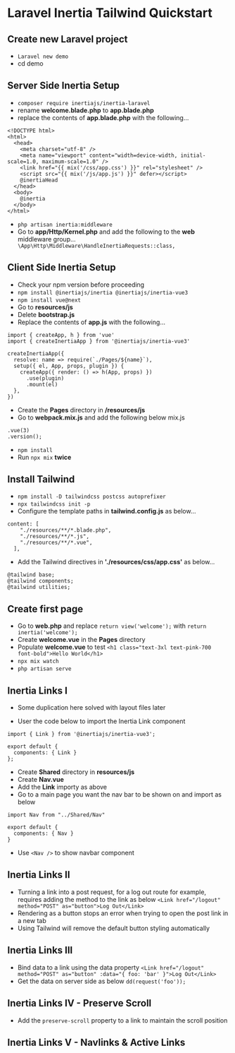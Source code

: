# Laravel Inertia Tailwind Quickstart 
## Create new Laravel project
- `Laravel new demo`
- cd demo
## Server Side Inertia Setup
- `composer require inertiajs/inertia-laravel`
- rename **welcome.blade.php** to **app.blade.php**
- replace the contents of **app.blade.php** with the following...
```
<!DOCTYPE html>
<html>
  <head>
    <meta charset="utf-8" />
    <meta name="viewport" content="width=device-width, initial-scale=1.0, maximum-scale=1.0" />
    <link href="{{ mix('/css/app.css') }}" rel="stylesheet" />
    <script src="{{ mix('/js/app.js') }}" defer></script>
    @inertiaHead
  </head>
  <body>
    @inertia
  </body>
</html>
```
- `php artisan inertia:middleware`
- Go to **app/Http/Kernel.php** and add the following to the **web** middleware group...
`    \App\Http\Middleware\HandleInertiaRequests::class,`

## Client Side Inertia Setup
- Check your npm version before proceeding
- `npm install @inertiajs/inertia @inertiajs/inertia-vue3`
- `npm install vue@next`
- Go to **resources/js**
- Delete **bootstrap.js**
- Replace the contents of **app.js** with the following...
```
import { createApp, h } from 'vue'
import { createInertiaApp } from '@inertiajs/inertia-vue3'

createInertiaApp({
  resolve: name => require(`./Pages/${name}`),
  setup({ el, App, props, plugin }) {
    createApp({ render: () => h(App, props) })
      .use(plugin)
      .mount(el)
  },
})
```
- Create the **Pages** directory in **/resources/js**
- Go to **webpack.mix.js** and add the following below mix.js
```
.vue(3)
.version();
```
- `npm install`
- Run `npx mix` **twice**

## Install Tailwind
- `npm install -D tailwindcss postcss autoprefixer`
- `npx tailwindcss init -p`
- Configure the template paths in **tailwind.config.js** as below...
```
content: [
    "./resources/**/*.blade.php",
    "./resources/**/*.js",
    "./resources/**/*.vue",
  ],
```
- Add the Tailwind directives in **'./resources/css/app.css'** as below...
```
@tailwind base;
@tailwind components;
@tailwind utilities;
```

## Create first page
- Go to **web.php** and replace `return view('welcome');` with `return inertia('welcome');`
- Create **welcome.vue** in the **Pages** directory
- Populate **welcome.vue** to test `<h1 class="text-3xl text-pink-700 font-bold">Hello World</h1>`
- `npx mix watch`
- `php artisan serve`

## Inertia Links I
* Some duplication here solved with layout files later
- User the code below to import the Inertia Link component
```
import { Link } from '@inertiajs/inertia-vue3';

export default {
  components: { Link }
};
```
- Create **Shared** directory in **resources/js**
- Create **Nav.vue**
- Add the **Link** importy as above
- Go to a main page you want the nav bar to be shown on and import as below

```
import Nav from "../Shared/Nav"

export default {
  components: { Nav }
}
```
- Use `<Nav />` to show navbar component

## Inertia Links II
- Turning a link into a post request, for a log out route for example, requires adding the method to the link as below
`<Link href="/logout" method="POST" as="button">Log Out</Link>`
- Rendering as a button stops an error when trying to open the post link in a new tab
- Using Tailwind will remove the default button styling automatically

## Inertia Links III
- Bind data to a link using the data property
`<Link href="/logout" method="POST" as="button" :data="{ foo: 'bar' }">Log Out</Link>`
- Get the data on server side as below
`dd(request('foo'));`

## Inertia Links IV - Preserve Scroll
- Add the `preserve-scroll` property to a link to maintain the scroll position

## Inertia Links V - Navlinks & Active Links
